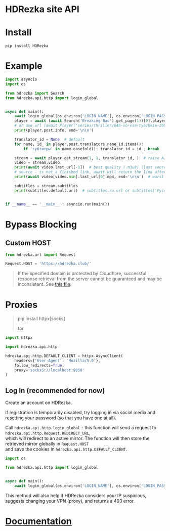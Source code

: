 # HDRezka site API

# Install

`pip install HDRezka`

# Example

```python
import asyncio
import os

from hdrezka import Search
from hdrezka.api.http import login_global


async def main():
    await login_global(os.environ['LOGIN_NAME'], os.environ['LOGIN_PASSWORD'])
    player = await (await Search('Breaking Bad').get_page(1))[0].player
    # or use url (await Player('series/thriller/646-vo-vse-tyazhkie-2008.html'))
    print(player.post.info, end='\n\n')

    translator_id = None  # default
    for name, id_ in player.post.translators.name_id.items():
        if 'субтитры' in name.casefold(): translator_id = id_; break

    stream = await player.get_stream(1, 1, translator_id, )  # raise AJAXFail if invalid episode or translator
    video = stream.video
    print(await video.last_url[-1])  # best quality (.m3u8) (last source)
    # source - is not a finished link, await will return the link after the redirect
    print(await video[video.min].last_url[0].mp4, end='\n\n')  # worst quality (.mp4) (first source)

    subtitles = stream.subtitles
    print(subtitles.default.url)  # subtitles.ru.url or subtitles['Русский'].url


if __name__ == '__main__': asyncio.run(main())
```

# Bypass Blocking

## Custom HOST

```python
from hdrezka.url import Request

Request.HOST = 'https://hdrezka.club/'
```

> If the specified domain is protected by Cloudflare, successful response retrieval from the server cannot be guaranteed
> and may be inconsistent. See [this file](https://github.com/NIKDISSV-Forever/HDRezka/blob/main/mirrors.txt).

# Proxies

> pip install httpx[socks]
>
> tor

```python
import httpx

import hdrezka.api.http

hdrezka.api.http.DEFAULT_CLIENT = httpx.AsyncClient(
    headers={'User-Agent': 'Mozilla/5.0'},
    follow_redirects=True,
    proxy='socks5://localhost:9050'
)
```

## Log In (recommended for now)

Create an account on HDRezka.

If registration is temporarily disabled, try logging in via social media and resetting your password (so that you have
one at all).

Call `hdrezka.api.http.login_global` - this function will send a request to `hdrezka.api.http.Request.REDIRECT_URL`,  
which will redirect to an active mirror. The function will then store the retrieved mirror globally in `Request.HOST`  
and save the cookies in `hdrezka.api.http.DEFAULT_CLIENT`.

```python
import os

from hdrezka.api.http import login_global


async def main():
    await login_global(os.environ['LOGIN_NAME'], os.environ['LOGIN_PASSWORD'])
```

This method will also help if HDRezka considers your IP suspicious, suggests changing your VPN (proxy),
and returns a 403 error.

# [Documentation](https://nikdissv-forever.github.io/HDRezka/)
